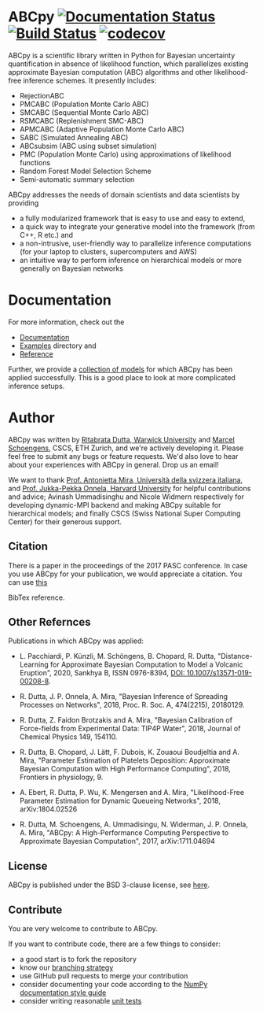 # ABCpy [![Documentation Status](https://readthedocs.org/projects/abcpy/badge/?version=latest)](http://abcpy.readthedocs.io/en/latest/?badge=latest) [![Build Status](https://travis-ci.org/eth-cscs/abcpy.svg?branch=master)](https://travis-ci.org/eth-cscs/abcpy) [![codecov](https://codecov.io/gh/eth-cscs/abcpy/branch/master/graph/badge.svg)](https://codecov.io/gh/eth-cscs/abcpy)


ABCpy is a scientific library written in Python for Bayesian uncertainty quantification in
absence of likelihood function, which parallelizes existing approximate Bayesian computation (ABC) 
algorithms and other likelihood-free inference schemes. It presently includes:

* RejectionABC
* PMCABC (Population Monte Carlo ABC)
* SMCABC (Sequential Monte Carlo ABC) 
* RSMCABC (Replenishment SMC-ABC)
* APMCABC (Adaptive Population Monte Carlo ABC)
* SABC (Simulated Annealing ABC)
* ABCsubsim (ABC using subset simulation)
* PMC (Population Monte Carlo) using approximations of likelihood functions
* Random Forest Model Selection Scheme
* Semi-automatic summary selection

ABCpy addresses the needs of domain scientists and data
scientists by providing

* a fully modularized framework that is easy to use and easy to extend, 
* a quick way to integrate your generative model into the framework (from C++, R etc.) and
* a non-intrusive, user-friendly way to parallelize inference computations (for your laptop to clusters, supercomputers and AWS)
* an intuitive way to perform inference on hierarchical models or more generally on Bayesian networks

# Documentation
For more information, check out the

* [Documentation](http://abcpy.readthedocs.io/en/v0.5.6) 
* [Examples](https://github.com/eth-cscs/abcpy/tree/v0.5.6/examples) directory and
* [Reference](http://abcpy.readthedocs.io/en/v0.5.6/abcpy.html)


Further, we provide a
[collection of models](https://github.com/eth-cscs/abcpy-models) for which ABCpy
has been applied successfully. This is a good place to look at more complicated inference setups.

# Author 
ABCpy was written by [Ritabrata Dutta, Warwick
University](https://warwick.ac.uk/fac/sci/statistics/staff/academic-research/dutta/)
and [Marcel Schoengens](schoengens@cscs.ch), CSCS, ETH Zurich, and we're
actively developing it. Please feel free to submit any bugs or feature requests.
We'd also love to hear about your experiences with ABCpy in general. Drop us an
email!

We want to thank [Prof. Antonietta Mira, Università della svizzera
italiana](https://search.usi.ch/en/people/f8960de6d60dd08a79b6c1eb20b7442b/Mira-Antonietta),
and [Prof. Jukka-Pekka Onnela, Harvard
University](https://www.hsph.harvard.edu/onnela-lab/) for helpful contributions
and advice; Avinash Ummadisinghu and Nicole Widmern respectively for developing
dynamic-MPI backend and making ABCpy suitable for hierarchical models; and
finally CSCS (Swiss National Super Computing Center) for their generous support.

## Citation

There is a paper in the proceedings of the 2017 PASC conference. In case you use
ABCpy for your publication, we would appreciate a citation. You can use
[this](https://github.com/eth-cscs/abcpy/blob/v0.5.6/doc/literature/DuttaS-ABCpy-PASC-2017.bib)

BibTex reference.


## Other Refernces

Publications in which ABCpy was applied:

* L. Pacchiardi, P. K&#252;nzli, M. Sch&#246;ngens, B. Chopard, R. Dutta, "Distance-Learning for Approximate Bayesian
  Computation to Model a Volcanic Eruption", 2020, Sankhya B, ISSN 0976-8394, 
  [DOI: 10.1007/s13571-019-00208-8](https://doi.org/10.1007/s13571-019-00208-8).

* R. Dutta, J. P.  Onnela, A. Mira, "Bayesian Inference of Spreading Processes
  on Networks", 2018, Proc. R. Soc. A, 474(2215), 20180129.

* R. Dutta, Z. Faidon Brotzakis and A. Mira, "Bayesian Calibration of
  Force-fields from Experimental Data: TIP4P Water", 2018, Journal of Chemical Physics 149, 154110.
  
* R. Dutta, B. Chopard, J. Lätt, F. Dubois, K. Zouaoui Boudjeltia and A. Mira,
  "Parameter Estimation of Platelets Deposition: Approximate Bayesian
  Computation with High Performance Computing", 2018, Frontiers in physiology, 9.

* A. Ebert, R. Dutta, P. Wu, K. Mengersen and A. Mira, "Likelihood-Free
  Parameter Estimation for Dynamic Queueing Networks", 2018, arXiv:1804.02526

* R. Dutta, M. Schoengens, A. Ummadisingu, N. Widerman, J. P.  Onnela, A. Mira, "ABCpy: A
  High-Performance Computing Perspective to Approximate Bayesian Computation",
  2017, arXiv:1711.04694

## License
ABCpy is published under the BSD 3-clause license, see [here](LICENSE).

## Contribute
You are very welcome to contribute to ABCpy. 

If you want to contribute code, there are a few things to consider:
* a good start is to fork the repository
* know our [branching strategy](http://nvie.com/posts/a-successful-git-branching-model/)
* use GitHub pull requests to merge your contribution
* consider documenting your code according to the [NumPy documentation style guide](https://github.com/numpy/numpy/blob/master/doc/HOWTO_DOCUMENT.rst.txt)
* consider writing reasonable [unit tests](https://docs.python.org/3.5/library/unittest.html)

